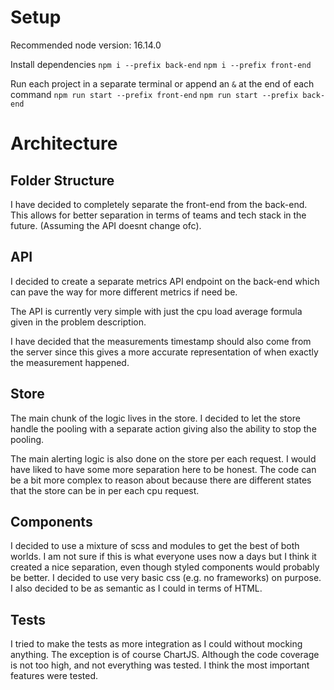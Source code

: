 # Setup

Recommended node version: 16.14.0

Install dependencies
`npm i --prefix back-end`
`npm i --prefix front-end`

Run each project in a separate terminal or append an `&` at the end of each command
`npm run start --prefix front-end`
`npm run start --prefix back-end`

# Architecture
## Folder Structure

I have decided to completely separate the front-end from the back-end.
This allows for better separation in terms of teams and tech stack in the future. (Assuming the API doesnt change ofc).

## API

I decided to create a separate metrics API endpoint on the back-end which can
pave the way for more different metrics if need be.

The API is currently very simple with just the cpu load average formula given
in the problem description.

I have decided that the measurements timestamp should also come from the server
since this gives a more accurate representation of when exactly the measurement
happened.

## Store

The main chunk of the logic lives in the store.
I decided to let the store handle the pooling with a separate action
giving also the ability to stop the pooling.

The main alerting logic is also done on the store per each request.
I would have liked to have some more separation here to be honest.
The code can be a bit more complex to reason about because there are different states that the store can be in per each cpu request.

## Components

I decided to use a mixture of scss and modules to get the best of both worlds.
I am not sure if this is what everyone uses now a days but I think it created a nice separation, even though styled components would probably be better.
I decided to use very basic css (e.g. no frameworks) on purpose. I also decided to be as semantic as I could in terms of HTML.

## Tests

I tried to make the tests as more integration as I could without mocking anything.
The exception is of course ChartJS.
Although the code coverage is not too high, and not everything was tested.
I think the most important features were tested.
